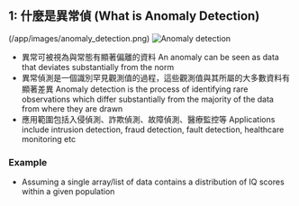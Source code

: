 ## 1: 什麼是異常偵 (What is Anomaly Detection)
(/app/images/anomaly_detection.png)
![Anomaly detection](/app/images/anomaly_detection.png)

- 異常可被視為與常態有顯著偏離的資料 An anomaly can be seen as data that deviates substantially from the norm 
- 異常偵測是一個識別罕見觀測值的過程，這些觀測值與其所屬的大多數資料有顯著差異 Anomaly detection is the process of identifying rare observations which differ substantially from the majority of the data from where they are drawn
- 應用範圍包括入侵偵測、詐欺偵測、故障偵測、醫療監控等 Applications include intrusion detection, fraud detection, fault detection, healthcare monitoring etc

### Example
- Assuming a single array/list of data contains a distribution of IQ scores within a given population

